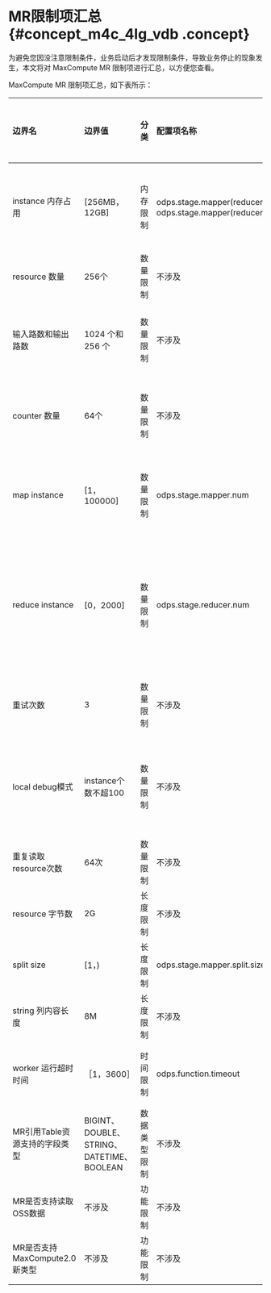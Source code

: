 # MR限制项汇总 {#concept_m4c_4lg_vdb .concept}

为避免您因没注意限制条件，业务启动后才发现限制条件，导致业务停止的现象发生，本文将对 MaxCompute MR 限制项进行汇总，以方便您查看。

MaxCompute MR 限制项汇总，如下表所示：

|边界名|边界值|分类|配置项名称|默认值|是否可配置|说明|
|:--|:--|:-|:----|:--|:----|:-|
|instance 内存占用|\[256MB，12GB\]|内存限制|odps.stage.mapper\(reducer\).mem 和 odps.stage.mapper\(reducer\).jvm.mem|2048M＋1024M|是|单个 map instance 或 reduce instance 占用 memory，由框架 memory（默认2048M）和 jvm的heap memory（默认 1024M）两部分 。|
|resource 数量|256个|数量限制|不涉及|无|否|单个 job 引用的 resource 数量不超过 256 个，table、archive 按照一个单位计算 。|
|输入路数和输出路数|1024 个和 256 个|数量限制|不涉及|无|否|单个job 的输入路数不能超过 1024（同一个表的一个分区算一路输入，总的不同表个数不能超过 64 个），单个 job 的输出路数不能超过 。|
|counter 数量|64个|数量限制|不涉及|无|否|单个 job 中自定义 counter 的数量不能超过 64，counter 的 group name 和 counter name 中不能带有 \#，两者长度和不能超过 100 。|
|map instance 　|\[1，100000\]|数量限制|odps.stage.mapper.num|无|是|单个 job 的 map instance 个数由框架根据 split size 计算得出，如果没有输入表，可以通过 odps.stage.mapper.num 直接设置，最终个数范围 \[1, 100000\].|
|reduce instance|\[0，2000\]|数量限制|odps.stage.reducer.num|无|是|单个 job 默认 reduce instance 个数为 map instance 个数的1/4，用户设置作为最终的 reduce instance 个数，范围 \[0, 2000\]。可能出现这样的情形：reduce 处理的数据量会比 map 大很多倍，导致 reduce 阶段比较慢，而 reduce 只能最多起 2000 。|
|重试次数|3|数量限制|不涉及|无|否|单个 map instance 或reduce instance 失败重试次数为3，一些不可重试的异常会直接导致作业失败。|
|local debug模式|instance个数不超100|数量限制|不涉及|无|否|local debug 模式下，默认 map instance 个数为 2，不能超过 100；默认reduce instance 个数为 1，不能超过 100；默认一路输入下载记录数 100，不能超过 10000 。|
|重复读取resource次数|64次|数量限制|不涉及|无|否|单个 map instance 或 reduce instance 重复读一个 resource 次数限制<=64 次 。|
|resource 字节数|2G|长度限制|不涉及|无|否|单个 job 引用的resource 总计字节数大小不超过 2G。|
|split size|\[1，\)|长度限制|odps.stage.mapper.split.size|256M|是|框架会参考设置的 split size 值来划分 map，决定 map 的个数 。|
|string 列内容长度|8M|长度限制|不涉及|无|否|MaxCompute 表string 列内容长度不允许 。|
|worker 运行超时时间|［1，3600］|时间限制|odps.function.timeout|600|是|map 或者 reduce worker 在无数据读写且没有通过 context.progress\(\)主动发送心态的情况下的超时时间，默认值是 600s。|
|MR引用Table资源支持的字段类型|BIGINT、DOUBLE、STRING、DATETIME、BOOLEAN|数据类型限制|不涉及|无|否|MR任务引用到Table资源时，若table表字段有其他类型字段执行报错|
|MR是否支持读取OSS数据|不涉及|功能限制|不涉及|无|否|MR不支持读取OSS数据|
|MR是否支持MaxCompute2.0新类型|不涉及|功能限制|不涉及|无|否|MR不支持MaxCompute2.0新类型|

